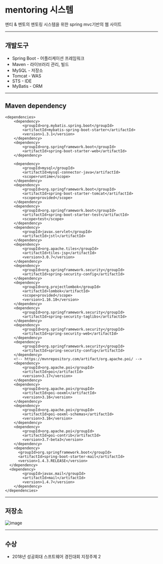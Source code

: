 # mentoring 시스템
멘티 &amp; 멘토의 멘토링 시스템을 위한 spring mvc기반의 웹 사이트
<hr/>


## 개발도구
* Spring Boot - 어플리케이션 프레임워크
* Maven - 라이브러리 관리, 빌드
* MySQL - 저장소
* Tomcat - WAS
* STS - IDE
* MyBatis - ORM
<hr/>

## Maven dependency
  	<dependencies>
		<dependency>
			<groupId>org.mybatis.spring.boot</groupId>
			<artifactId>mybatis-spring-boot-starter</artifactId>
			<version>1.3.1</version>
		</dependency>
		<dependency>
			<groupId>org.springframework.boot</groupId>
			<artifactId>spring-boot-starter-web</artifactId>
		</dependency>

		<dependency>
			<groupId>mysql</groupId>
			<artifactId>mysql-connector-java</artifactId>
			<scope>runtime</scope>
		</dependency>
		<dependency>
			<groupId>org.springframework.boot</groupId>
			<artifactId>spring-boot-starter-tomcat</artifactId>
			<scope>provided</scope>
		</dependency>
		<dependency>
			<groupId>org.springframework.boot</groupId>
			<artifactId>spring-boot-starter-test</artifactId>
			<scope>test</scope>
		</dependency>
		<dependency>
			<groupId>javax.servlet</groupId>
			<artifactId>jstl</artifactId>
		</dependency>
		<dependency>
			<groupId>org.apache.tiles</groupId>
			<artifactId>tiles-jsp</artifactId>
			<version>3.0.7</version>
		</dependency>
		<dependency>
			<groupId>org.springframework.security</groupId>
			<artifactId>spring-security-config</artifactId>
		</dependency>
		<dependency>
			<groupId>org.projectlombok</groupId>
			<artifactId>lombok</artifactId>
			<scope>provided</scope>
			<version>1.16.18</version>
		</dependency>
		<dependency>
			<groupId>org.springframework.security</groupId>
			<artifactId>spring-security-taglibs</artifactId>
		</dependency>
		<dependency>
			<groupId>org.springframework.security</groupId>
			<artifactId>spring-security-web</artifactId>
		</dependency>
		<dependency>
			<groupId>org.springframework.security</groupId>
			<artifactId>spring-security-config</artifactId>
		</dependency>
		<!-- https://mvnrepository.com/artifact/org.apache.poi/ -->
		<dependency>
			<groupId>org.apache.poi</groupId>
			<artifactId>poi</artifactId>
			<version>3.17</version>
		</dependency>
		<dependency>
			<groupId>org.apache.poi</groupId>
			<artifactId>poi-ooxml</artifactId>
			<version>3.16</version>
		</dependency>
		<dependency>
			<groupId>org.apache.poi</groupId>
			<artifactId>poi-ooxml-schemas</artifactId>
			<version>3.16</version>
		</dependency>
		<dependency>
			<groupId>org.apache.poi</groupId>
			<artifactId>poi-contrib</artifactId>
			<version>3.7-beta3</version>
		</dependency>
		<dependency>
          <groupId>org.springframework.boot</groupId>
          <artifactId>spring-boot-starter-mail</artifactId>
          <version>1.4.3.RELEASE</version>
      </dependency>
      <dependency>
            <groupId>javax.mail</groupId>
            <artifactId>mail</artifactId>
            <version>1.4.7</version>
        </dependency>
	</dependencies>
  <hr/>
  
## 저장소
![image](https://user-images.githubusercontent.com/33171233/40888172-418a5f18-678e-11e8-8e23-25418c0137ac.png)
<hr/>

## 수상
* 2018년 성공회대 스프트웨어 경진대회 지정주제 2
